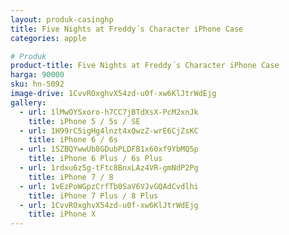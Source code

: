 ```yaml
---
layout: produk-casinghp
title: Five Nights at Freddy´s Character iPhone Case
categories: apple

# Produk
product-title: Five Nights at Freddy´s Character iPhone Case
harga: 90000
sku: hn-5092
image-drive: 1CvvROxghvX54zd-u0f-xw6KlJtrWdEjg
gallery:
  - url: 1lMwOYSxoro-h7CC7jBTdXsX-PcM2xnJk
    title: iPhone 5 / 5s / SE
  - url: 1H99rC5igHg4lnzt4xQwzZ-wrE6CjZsKC
    title: iPhone 6 / 6s
  - url: 1SZBQYwwUb8GDubPLDFB1x60xf9YbMQ5p
    title: iPhone 6 Plus / 6s Plus
  - url: 1rdxu6z5g-tFtc8BnxLAz4VR-gmNdP2Pg
    title: iPhone 7 / 8
  - url: 1vEzPoWGpzCrfTb0SaV6VJvGQAdCvdlhi
    title: iPhone 7 Plus / 8 Plus
  - url: 1CvvROxghvX54zd-u0f-xw6KlJtrWdEjg
    title: iPhone X
---
```

